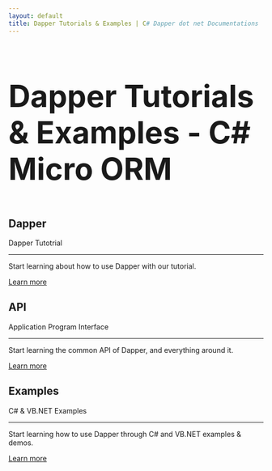 ```yaml
---
layout: default
title: Dapper Tutorials & Examples | C# Dapper dot net Documentations | C# Micro ORM
---
```


<h1 class="text-center" style="margin-bottom: 60px; font-size: 60px">Dapper Tutorials & Examples - C# Micro ORM</h1>

<div>
<div style="margin: auto; width: 728px; margin-bottom: 60px;">
<script type="text/javascript">
    google_ad_client = "ca-pub-7869211898023730";
    google_ad_slot = "1439249006";
    google_ad_width = 728;
    google_ad_height = 90;
</script>
<!-- leaderboard -->
<script type="text/javascript"
src="//pagead2.googlesyndication.com/pagead/show_ads.js">
</script>
</div>
</div>

<div class="row">
	<div class="col-md-6 col-lg-4">
		<div class="jumbotron">
			<h2 class="display-4">Dapper</h2>
			<p class="lead">Dapper Tutotrial</p>
			<hr class="my-4">
			<p>Start learning about how to use Dapper with our tutorial.</p>
			<p class="lead">
				<a class="btn btn-primary btn-lg" href="dapper" role="button">Learn more</a>
			</p>
		</div>
	</div>
	<div class="col-md-6 col-lg-4">
		<div class="jumbotron">
			<h2 class="display-4">API</h2>
			<p class="lead">Application Program Interface</p>
			<hr class="my-4">
			<p>Start learning the common API of Dapper, and everything around it.</p>
			<p class="lead">
				<a class="btn btn-primary btn-lg" href="dapper" role="button">Learn more</a>
			</p>
		</div>
	</div>
	<div class="col-md-6 col-lg-4">
		<div class="jumbotron">
			<h2 class="display-4">Examples</h2>
			<p class="lead">C# & VB.NET Examples</p>
			<hr class="my-4">
			<p>Start learning how to use Dapper through C# and VB.NET examples & demos.</p>
			<p class="lead">
				<a class="btn btn-primary btn-lg" href="examples" role="button">Learn more</a>
			</p>
		</div>
	</div>
	<!--
	<div class="col-md-6 col-lg-4">
		<div class="jumbotron">
			<h2 class="display-4">FAQ</h2>
			<p class="lead">Freqently Answered Question</p>
			<hr class="my-4">
			<p>Start learning Dapper best practices and solution to the common problem you may encounter.</p>
			<p class="lead">
				<a class="btn btn-primary btn-lg" href="faq" role="button">Learn more</a>
			</p>
		</div>
	</div>
	<div class="col-md-6 col-lg-4">
		<div class="jumbotron">
			<h2 class="display-4">Limitations</h2>
			<p class="lead">Overcome Limitations</p>
			<hr class="my-4">
			<p>Start learning how to overcome some Dapper limitations through workaround and third party library.</p>
			<p class="lead">
				<a class="btn btn-primary btn-lg" href="limitations" role="button">Learn more</a>
			</p>
		</div>
	</div>
	<div class="col-md-6 col-lg-4">
		<div class="jumbotron">
			<h2 class="display-4">Troubleshooting</h2>
			<p class="lead">Exception & Troubleshooting</p>
			<hr class="my-4">
			<p>Start learning how to fix and handle some exception and common troubleshooting error.</p>
			<p class="lead">
				<a class="btn btn-primary btn-lg" href="troubleshooting" role="button">Learn more</a>
			</p>
		</div>
	</div>
	!-->
</div>
